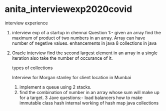 # anita_interviewexp2020covid
interview experience
1. interview exp of a startup in chennai
Question 1:-
 given an array find the maximum of product of two numbers in an array. Array can have number of negetive values.
 enhancements in java 8
 collections in java
 
 2. Oracle interview
    find the second largest element in an array in a single iteration also take the number of occurance of it.
    
    types of collections
    
    
    Interview for Morgan stanley for client location in Mumbai
    1. implement a queue using 2 stacks.
    2. find the combination of number in an array whose sum will make up for a target.
    3 Jave questions:-
       load balancers
       how to make immutable class
       hash
       internal working of hash map
       java collections
